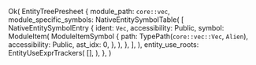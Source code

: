 Ok(
    EntityTreePresheet {
        module_path: `core::vec`,
        module_specific_symbols: NativeEntitySymbolTable(
            [
                NativeEntitySymbolEntry {
                    ident: `Vec`,
                    accessibility: Public,
                    symbol: ModuleItem(
                        ModuleItemSymbol {
                            path: TypePath(`core::vec::Vec`, `Alien`),
                            accessibility: Public,
                            ast_idx: 0,
                        },
                    ),
                },
            ],
        ),
        entity_use_roots: EntityUseExprTrackers(
            [],
        ),
    },
)